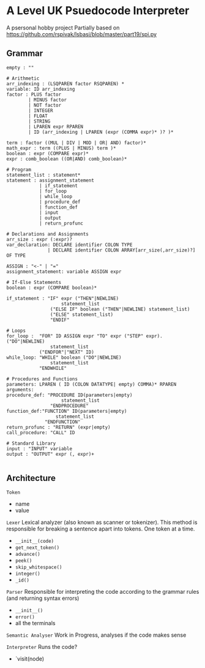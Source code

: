 # A Level UK Psuedocode Interpreter

A psersonal hobby project
Partially based on https://github.com/rspivak/lsbasi/blob/master/part19/spi.py

## Grammar

```
empty : ""

# Arithmetic
arr_indexing : (LSQPAREN factor RSQPAREN) *
variable: ID arr_indexing
factor : PLUS factor
        | MINUS factor
        | NOT factor
        | INTEGER
        | FLOAT
        | STRING
        | LPAREN expr RPAREN
        | ID (arr_indexing | LPAREN (expr (COMMA expr)* )? )*

term : factor ((MUL | DIV | MOD | OR| AND) factor)*
math_expr : term ((PLUS | MINUS) term )*
boolean : expr (COMPARE expr)*
expr : comb_boolean ((OR|AND) comb_boolean)*

# Program
statement_list : statement*
statement : assignment_statement
            | if_statement
            | for_loop
            | while_loop
            | procedure_def
            | function_def
            | input
            | output
            | return_profunc

# Declarations and Assignments
arr_size : expr (:expr)?
var_declaration: DECLARE identifier COLON TYPE
               | DECLARE identifier COLON ARRAY[arr_size(,arr_size)?] OF TYPE

ASSIGN : "<-" | "="
assignment_statement: variable ASSIGN expr

# If-Else Statements
boolean : expr (COMPARE boolean)*

if_statement : "IF" expr ("THEN"|NEWLINE)
                    statement_list
                ("ELSE IF" boolean ("THEN"|NEWLINE) statement_list)
                ("ELSE" statement_list)
                "ENDIF"

# Loops
for_loop :  "FOR" ID ASSIGN expr "TO" expr ("STEP" expr). ("DO"|NEWLINE)
                statement_list
            ("ENDFOR"|"NEXT" ID)
while_loop: "WHILE" boolean ("DO"|NEWLINE)
                statement_list
            "ENDWHILE"

# Procedures and Functions
parameters: LPAREN ( ID (COLON DATATYPE| empty) COMMA)* RPAREN
arguments:
procedure_def: "PROCEDURE ID(parameters|empty)
                    statement_list
                "ENDPROCEDURE"
function_def:"FUNCTION" ID(parameters|empty)
                  statement_list
              "ENDFUNCTION"
return_profunc : "RETURN" (expr|empty)
call_procedure: "CALL" ID

# Standard Library
input : "INPUT" variable
output : "OUTPUT" expr (, expr)+


```
## Architecture

`Token`
 + name
 + value

`Lexer`
Lexical analyzer (also known as scanner or tokenizer).
This method is responsible for breaking a sentence apart into tokens. One token at a time.
 + `__init__(code)`
 + `get_next_token()`
 + `advance()`
 + `peek()`
 + `skip_whitespace()`
 + `integer()`
 + `_id()`

`Parser`
Responsible for interpreting the code according to the grammar rules (and returning syntax errors)
+ `__init__()`
+ `error()`
+ all the terminals

`Semantic Analyser`
Work in Progress, analyses if the code makes sense

`Interpreter`
Runs the code?
+ `visit(node)
